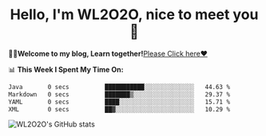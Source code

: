 <h1 align = "center">Hello, I'm WL2O2O, nice to meet you 👋</h1>

🧑‍💻**Welcome to my blog, Learn together!**[Please Click here❤️](https://wl2o2o.github.io)

📊 **This Week I Spent My Time On:**
<!--START_SECTION:waka-->

```txt
Java       0 secs          ███████████░░░░░░░░░░░░░░   44.63 %
Markdown   0 secs          ███████▒░░░░░░░░░░░░░░░░░   29.37 %
YAML       0 secs          ████░░░░░░░░░░░░░░░░░░░░░   15.71 %
XML        0 secs          ██▓░░░░░░░░░░░░░░░░░░░░░░   10.29 %
```

<!--END_SECTION:waka-->

![WL2O2O's GitHub stats](https://github-readme-stats.vercel.app/api?username=wl2o2o&show_icons=true)


<!--
**WL2O2O/WL2O2O** is a ✨ _special_ ✨ repository because its `README.md` (this file) appears on your GitHub profile.

Here are some ideas to get you started:

- 🔭 I’m currently working on ...
- 🌱 I’m currently learning ...
- 👯 I’m looking to collaborate on ...
- 🤔 I’m looking for help with ...
- 💬 Ask me about ...
- 📫 How to reach me: ...
- 😄 Pronouns: ...
- ⚡ Fun fact: ...
-->
